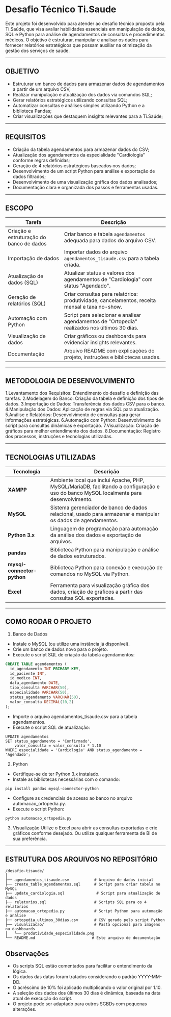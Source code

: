 # Desafio Técnico Ti.Saude

Este projeto foi desenvolvido para atender ao desafio técnico proposto pela Ti.Saúde, que visa avaliar habilidades essenciais em manipulação de dados, SQL e Python para análise de agendamentos de consultas e procedimentos médicos. O objetivo é estruturar, manipular e analisar os dados para fornecer relatórios estratégicos que possam auxiliar na otimização da gestão dos serviços de saúde.

------

## OBJETIVO
- Estruturar um banco de dados para armazenar dados de agendamentos a partir de um arquivo CSV;
- Realizar manipulação e atualização dos dados via comandos SQL;
- Gerar relatórios estratégicos utilizando consultas SQL;
- Automatizar consultas e análises simples utilizando Python e a biblioteca Pandas;
- Criar visualizações que destaquem insights relevantes para a Ti.Saúde;

------

## REQUISITOS 
- Criação da tabela agendamentos para armazenar dados do CSV;
- Atualização dos agendamentos da especialidade "Cardiologia" conforme regras definidas;
- Geração de 4 relatórios estratégicos baseados nos dados;
- Desenvolvimento de um script Python para análise e exportação de dados filtrados;
- Desenvolvimento de uma visualização gráfica dos dados analisados;
- Documentação clara e organizada dos passos e ferramentas usadas.

------

## ESCOPO
| Tarefa                                   | Descrição                                                                                     |
| ---------------------------------------- | --------------------------------------------------------------------------------------------- |
| Criação e estruturação do banco de dados | Criar banco e tabela `agendamentos` adequada para dados do arquivo CSV.                       |
| Importação de dados                      | Importar dados do arquivo `agendamentos_tisaude.csv` para a tabela criada.                    |
| Atualização de dados (SQL)               | Atualizar status e valores dos agendamentos de "Cardiologia" com status "Agendado".           |
| Geração de relatórios (SQL)              | Criar consultas para relatórios: produtividade, cancelamentos, receita mensal e taxa no-show. |
| Automação com Python                     | Script para selecionar e analisar agendamentos de "Ortopedia" realizados nos últimos 30 dias. |
| Visualização de dados                    | Criar gráficos ou dashboards para evidenciar insights relevantes.                             |
| Documentação                             | Arquivo README com explicações do projeto, instruções e bibliotecas usadas.                   |

------

## METODOLOGIA DE DESENVOLVIMENTO
1.Levantamento dos Requisitos: Entendimento do desafio e definição das tarefas.
2.Modelagem do Banco: Criação da tabela e definição dos tipos de dados.
3.Importação de Dados: Transferência dos dados CSV para o banco.
4.Manipulação dos Dados: Aplicação de regras via SQL para atualização.
5.Análise e Relatórios: Desenvolvimento de consultas para gerar informações estratégicas.
6.Automação com Python: Desenvolvimento de script para consultas dinâmicas e exportação.
7.Visualização: Criação de gráficos para melhor entendimento dos dados.
8.Documentação: Registro dos processos, instruções e tecnologias utilizadas.

------

## TECNOLOGIAS UTILIZADAS
| Tecnologia                 | Descrição                                                                                                    |
| -------------------------- | ------------------------------------------------------------------------------------------------------------ |
| **XAMPP**                  | Ambiente local que inclui Apache, PHP, MySQL/MariaDB, facilitando a configuração e uso do banco MySQL localmente para desenvolvimento. |
| **MySQL**                  | Sistema gerenciador de banco de dados relacional, usado para armazenar e manipular os dados de agendamentos. |
| **Python 3.x**             | Linguagem de programação para automação da análise dos dados e exportação de arquivos.                       |
| **pandas**                 | Biblioteca Python para manipulação e análise de dados estruturados.                                          |
| **mysql-connector-python** | Biblioteca Python para conexão e execução de comandos no MySQL via Python.                                   |
| **Excel**                  | Ferramenta para visualização gráfica dos dados, criação de gráficos a partir das consultas SQL exportadas.   |

------

## COMO RODAR O PROJETO
1. Banco de Dados
- Instale o MySQL (ou utilize uma instância já disponível).
- Crie um banco de dados novo para o projeto.
- Execute o script SQL de criação da tabela agendamentos:
```sql
CREATE TABLE agendamentos (
  id_agendamento INT PRIMARY KEY,
  id_paciente INT,
  id_medico INT,
  data_agendamento DATE,
  tipo_consulta VARCHAR(50),
  especialidade VARCHAR(50),
  status_agendamento VARCHAR(50),
  valor_consulta DECIMAL(10,2)
);
```

- Importe o arquivo agendamentos_tisaude.csv para a tabela agendamentos.
- Execute o script SQL de atualização:

```
UPDATE agendamentos
SET status_agendamento = 'Confirmado',
    valor_consulta = valor_consulta * 1.10
WHERE especialidade = 'Cardiologia' AND status_agendamento = 'Agendado';

```

2. Python
- Certifique-se de ter Python 3.x instalado.
- Instale as bibliotecas necessárias com o comando:
```  
pip install pandas mysql-connector-python
```
- Configure as credenciais de acesso ao banco no arquivo automacao_ortopedia.py.
- Execute o script Python:
``` 
python automacao_ortopedia.py
```
3. Visualização
Utilize o Excel para abrir as consultas exportadas e crie gráficos conforme desejado.
Ou utilize qualquer ferramenta de BI de sua preferência.

------

## ESTRUTURA DOS ARQUIVOS NO REPOSITÓRIO
```
/desafio-tisaude/
│
├── agendamentos_tisaude.csv           # Arquivo de dados inicial
├── create_table_agendamentos.sql      # Script para criar tabela no MySQL
├── update_cardiologia.sql              # Script para atualização de dados
├── relatorios.sql                     # Scripts SQL para os 4 relatórios
├── automacao_ortopedia.py             # Script Python para automação e análise
├── ortopedia_ultimos_30dias.csv       # CSV gerado pelo script Python
├── visualizacao/                      # Pasta opcional para imagens ou dashboards
│   └── produtividade_especialidade.png
└── README.md                         # Este arquivo de documentação
```

## Observações
* Os scripts SQL estão comentados para facilitar o entendimento da lógica.
* Os dados das datas foram tratados considerando o padrão YYYY-MM-DD.
* O acréscimo de 10% foi aplicado multiplicando o valor original por 1.10.
* A seleção dos dados dos últimos 30 dias é dinâmica, baseada na data atual de execução do script.
* O projeto pode ser adaptado para outros SGBDs com pequenas alterações.







